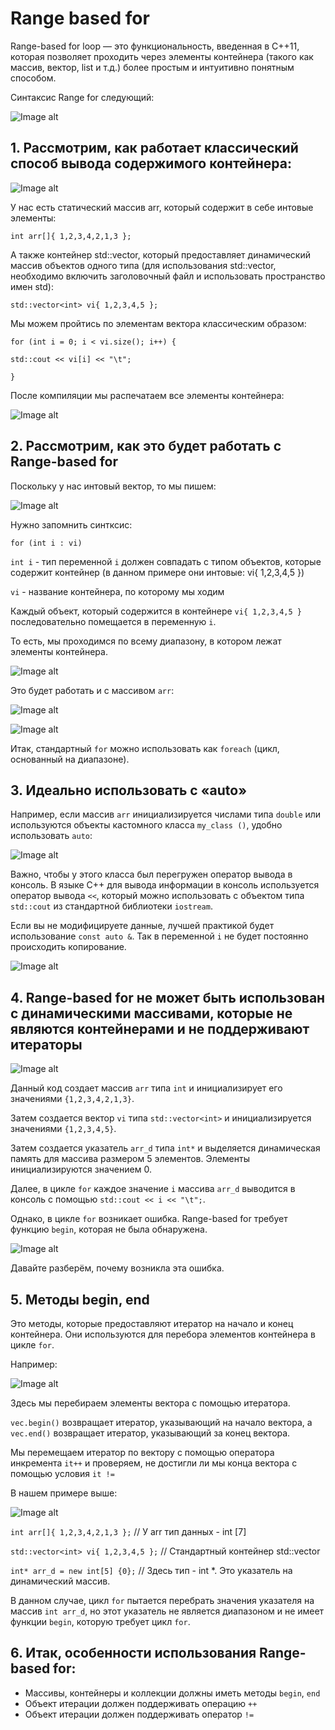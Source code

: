 # Range based for

Range-based for loop — это функциональность, введенная в C++11, которая позволяет проходить через элементы контейнера (такого как массив, вектор, list и т.д.) более простым и интуитивно понятным способом. 

Синтаксис Range for следующий:

![Image alt](https://github.com/netology-code/cppl-homeworks/blob/main/common/24.PNG)



## 1. Рассмотрим, как работает классический способ вывода содержимого контейнера:

![Image alt](https://github.com/netology-code/cppl-homeworks/blob/main/common/12.PNG)



У нас есть статический массив arr, который содержит в себе интовые элементы:

`int arr[]{ 1,2,3,4,2,1,3 };`

А также контейнер std::vector, который предоставляет динамический массив объектов одного типа (для использования std::vector, необходимо включить заголовочный файл <vector> и использовать пространство имен std):

`std::vector<int> vi{ 1,2,3,4,5 };`

Мы можем пройтись по элементам вектора классическим образом:

`for (int i = 0; i < vi.size(); i++) {`


`std::cout << vi[i] << "\t";`


`}`

После компиляции мы распечатаем все элементы контейнера:

![Image alt](https://github.com/netology-code/cppl-homeworks/blob/main/common/13.PNG)



## 2. Рассмотрим, как это будет работать с Range-based for

Поскольку у нас интовый вектор, то мы пишем:

![Image alt](https://github.com/netology-code/cppl-homeworks/blob/main/common/14.PNG)



Нужно запомнить синтксис:

`for (int i : vi)`

`int i`  - тип переменной `i` должен совпадать с типом объектов, которые содержит контейнер (в данном примере они интовые: vi{ 1,2,3,4,5 })


`vi` - название контейнера, по которому мы ходим

Каждый объект, который содержится в контейнере `vi{ 1,2,3,4,5 }` последовательно помещается в переменную `i`. 

То есть, мы проходимся по всему диапазону, в котором лежат элементы контейнера. 

![Image alt](https://github.com/netology-code/cppl-homeworks/blob/main/common/15.PNG)



Это будет работать и с массивом `arr`:

![Image alt](https://github.com/netology-code/cppl-homeworks/blob/main/common/16.PNG)



![Image alt](https://github.com/netology-code/cppl-homeworks/blob/main/common/17.PNG)



Итак, стандартный `for` можно использовать как `foreach` (цикл, основанный на диапазоне).

## 3. Идеально использовать с «auto»

Например, если массив `arr` инициализируется числами типа `double` или используются объекты кастомного класса `my_class ()`, удобно использовать `auto`:

![Image alt](https://github.com/netology-code/cppl-homeworks/blob/main/common/18.PNG)



Важно, чтобы у этого класса был перегружен оператор вывода в консоль. В языке C++ для вывода информации в консоль используется оператор вывода `<<`, который можно использовать с объектом типа `std::cout` из стандартной библиотеки `iostream`.

Если вы не модифицируете данные, лучшей практикой будет использование `const auto &`. Так в переменной `i` не будет постоянно происходить копирование.

![Image alt](https://github.com/netology-code/cppl-homeworks/blob/main/common/20.PNG)



## 4. Range-based for не может быть использован с динамическими массивами, которые не являются контейнерами и не поддерживают итераторы

![Image alt](https://github.com/netology-code/cppl-homeworks/blob/main/common/21.PNG)



Данный код создает массив `arr` типа `int` и инициализирует его значениями `{1,2,3,4,2,1,3}`.


Затем создается вектор `vi` типа `std::vector<int>` и инициализируется значениями `{1,2,3,4,5}`.


Затем создается указатель `arr_d` типа `int*` и выделяется динамическая память для массива размером 5 элементов. Элементы инициализируются значением 0. 


Далее, в цикле `for` каждое значение `i` массива `arr_d` выводится в консоль с помощью `std::cout << i << "\t";`. 


Однако, в цикле `for` возникает ошибка. Range-based for требует функцию `begin`, которая не была обнаружена.

![Image alt](https://github.com/netology-code/cppl-homeworks/blob/main/common/22.PNG)



Давайте разберём, почему возникла эта ошибка.

## 5. Методы begin, end

Это методы, которые предоставляют итератор на начало и конец контейнера. Они используются для перебора элементов контейнера в цикле `for`. 

Например:

![Image alt](https://github.com/netology-code/cppl-homeworks/blob/main/common/23.PNG)


Здесь мы перебираем элементы вектора с помощью итератора. 


`vec.begin()` возвращает итератор, указывающий на начало вектора, а `vec.end()` возвращает итератор, указывающий за конец вектора. 

Мы перемещаем итератор по вектору с помощью оператора инкремента `it++` и проверяем, не достигли ли мы конца вектора с помощью условия `it !=`

В нашем примере выше:

![Image alt](https://github.com/netology-code/cppl-homeworks/blob/main/common/22.PNG)

`int arr[]{ 1,2,3,4,2,1,3 };` // У arr тип данных - int [7]


`std::vector<int> vi{ 1,2,3,4,5 };` // Стандартный контейнер std::vector


`int* arr_d = new int[5] {0};` // Здесь тип - int *. Это указатель на динамический массив. 

В данном случае, цикл `for` пытается перебрать значения указателя на массив `int arr_d`, но этот указатель не является диапазоном и не имеет функции `begin`, которую требует цикл `for`.

## 6. Итак, особенности использования Range-based for:
- Массивы, контейнеры и коллекции должны иметь методы `begin`, `end`
- Объект итерации должен поддерживать операцию `++`
- Объект итерации должен поддерживать оператор `!=`

